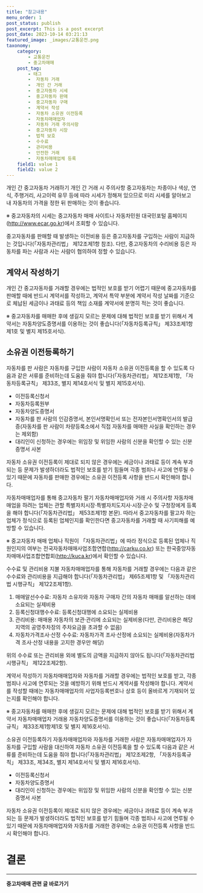 ```yaml
---
title: "참고내용"
menu_order: 1
post_status: publish
post_excerpt: This is a post excerpt
post_date: 2023-10-14 03:21:13
featured_image: _images/교통운전.png
taxonomy:
    category:
        - 교통운전
        - 중고차매매
    post_tag:
        - 태그
        -  자동차 거래
        -  개인 간 거래
        -  중고자동차 시세
        -  중고자동차 판매
        -  중고자동차 구매
        -  계약서 작성
        -  자동차 소유권 이전등록
        -  자동차매매업자
        -  자동차 거래 주의사항
        -  중고자동차 시장
        -  법적 보호
        -  수수료
        -  관리비용
        -  안전한 거래
        -  자동차매매업체 등록
    field1: value 1
    field2: value 2
---
```



개인 간 중고자동차 거래하기
개인 간 거래 시 주의사항
중고자동차는 차종이나 색상, 연식, 주행거리, 사고이력 유무 등에 따라 시세가 정해져 있으므로 미리 시세를 알아보고 내 자동차의 가격을 정한 뒤 판매하는 것이 좋습니다.

※ 중고자동차의 시세는 중고자동차 매매 사이트나 자동차민원 대국민포털 홈페이지(http://www.ecar.go.kr)에서 조회할 수 있습니다.

중고자동차를 판매할 때 발생하는 이전비용 등은 중고자동차를 구입하는 사람이 지급하는 것입니다(「자동차관리법」 제12조제1항 참조). 다만, 중고자동차의 수리비용 등은 자동차를 파는 사람과 사는 사람이 협의하여 정할 수 있습니다.

## 계약서 작성하기

개인 간 중고자동차를 거래할 경우에는 법적인 보호를 받기 어렵기 때문에 중고자동차를 판매할 때에 반드시 계약서를 작성하고, 계약서 특약 부분에 계약서 작성 날짜를 기준으로 체납된 세금이나 과태료 등의 책임 소재를 계약서에 분명히 적는 것이 좋습니다.

※ 중고자동차를 매매한 후에 생길지 모르는 문제에 대해 법적인 보호를 받기 위해서 계약서는 자동차양도증명서를 이용하는 것이 좋습니다(「자동차등록규칙」 제33조제1항제1호 및 별지 제15호서식).

## 소유권 이전등록하기

자동차를 판 사람은 자동차를 구입한 사람이 자동차 소유권 이전등록을 할 수 있도록 다음과 같은 서류를 준비하는데 도움을 줘야 합니다(「자동차관리법」 제12조제1항, 「자동차등록규칙」 제33조, 별지 제14호서식 및 별지 제15호서식).
- 이전등록신청서
- 자동차등록원부
- 자동차양도증명서
- 자동차를 판 사람의 인감증명서, 본인서명확인서 또는 전자본인서명확인서의 발급증(자동차를 판 사람이 차량등록소에서 직접 자동차를 매매한 사실을 확인하는 경우는 제외함)
- 대리인이 신청하는 경우에는 위임장 및 위임한 사람의 신분을 확인할 수 있는 신분증명서 사본

자동차 소유권 이전등록이 제대로 되지 않은 경우에는 세금이나 과태료 등이 계속 부과되는 등 문제가 발생하더라도 법적인 보호를 받기 힘들며 각종 범죄나 사고에 연루될 수 있기 때문에 자동차를 판매한 경우에는 소유권 이전등록 사항을 반드시 확인해야 합니다.

자동차매매업자를 통해 중고자동차 팔기
자동차매매업자와 거래 시 주의사항
자동차매매업을 하려는 업체는 관할 특별자치시장·특별자치도지사·시장·군수 및 구청장에게 등록을 해야 합니다(「자동차관리법」 제53조제1항 본문). 따라서 중고자동차를 팔고자 하는 업체가 정식으로 등록된 업체인지를 확인한다면 중고자동차를 거래할 때 사기피해를 예방할 수 있습니다.

※ 중고자동차 매매 업체나 직원이 「자동차관리법」에 따라 정식으로 등록된 업체나 직원인지의 여부는 전국자동차매매사업조합연합(http://carku.co.kr) 또는 한국중앙자동차매매사업조합연합회(http://kuca.kr)에서 확인할 수 있습니다.

수수료 및 관리비용 지불
자동차매매업자를 통해 자동차를 거래할 경우에는 다음과 같은 수수료와 관리비용을 지급해야 합니다(「자동차관리법」 제65조제1항 및 「자동차관리법 시행규칙」 제122조제1항).

1. 매매알선수수료: 자동차 소유자와 자동차 구매자 간의 자동차 매매를 알선하는 데에 소요되는 실제비용
2. 등록신청대행수수료: 등록신청대행에 소요되는 실제비용
3. 관리비용: 매매용 자동차의 보관·관리에 소요되는 실제비용(다만, 관리비용은 해당지역의 공영주차장의 주차요금을 초과할 수 없음)
4. 자동차가격조사·산정 수수료: 자동차가격 조사·산정에 소요되는 실제비용(자동차가격 조사·산정 내용을 고지한 경우만 해당)

위의 수수료 또는 관리비용 외에 별도의 금액을 지급하지 않아도 됩니다(「자동차관리법 시행규칙」 제122조제2항).

계약서 작성하기
자동차매매업자와 자동차를 거래할 경우에는 법적인 보호를 받고, 각종 범죄나 사고에 연루되는 것을 예방하기 위해 반드시 계약서를 작성해야 합니다. 계약서를 작성할 때에는 자동차매매업자의 사업자등록번호나 상호 등이 올바르게 기재되어 있는지를 확인해야 합니다.

※ 중고자동차를 매매한 후에 생길지 모르는 문제에 대해 법적인 보호를 받기 위해서 계약서 자동차매매업자 거래용 자동차양도증명서를 이용하는 것이 좋습니다(「자동차등록규칙」 제33조제1항제1호 및 별지 제16호서식).

소유권 이전등록하기
자동차매매업자와 자동차를 거래한 사람은 자동차매매업자가 자동차를 구입할 사람을 대신하여 자동차 소유권 이전등록을 할 수 있도록 다음과 같은 서류를 준비하는데 도움을 줘야 합니다(「자동차관리법」 제12조제2항, 「자동차등록규칙」 제33조, 제34조, 별지 제14호서식 및 별지 제16호서식).
- 이전등록신청서
- 자동차양도증명서
- 대리인이 신청하는 경우에는 위임장 및 위임한 사람의 신분을 확인할 수 있는 신분증명서 사본

자동차 소유권 이전등록이 제대로 되지 않은 경우에는 세금이나 과태료 등이 계속 부과되는 등 문제가 발생하더라도 법적인 보호를 받기 힘들며 각종 범죄나 사고에 연루될 수 있기 때문에 자동차매매업자와 자동차를 거래한 경우에는 소유권 이전등록 사항을 반드시 확인해야 합니다.

# 결론
<!-- wp:separator -->
<hr class="wp-block-separator has-alpha-channel-opacity"/>
<!-- /wp:separator -->
<!-- wp:group {"backgroundColor":"base","layout":{"type":"constrained"}} -->
<div class="wp-block-group has-base-background-color has-background"><!-- wp:paragraph {"align":"center","fontSize":"large"} -->
<p class="has-text-align-center has-large-font-size"><strong>중고차매매 관련 글 바로가기</strong></p>
<!-- /wp:paragraph -->


<!-- wp:latest-posts
{"categories":[{"id":1891,"count":19,"description":"","link":"https://uknowlaw.com/category/%ec%a4%91%ea%b3%a0%ec%b0%a8%eb%a7%a4%eb%a7%a4/","name":"중고차매매","slug":"중고차매매","taxonomy":"category","parent":0,"meta":[],"_links":{"self":[{"href":"https://uknowlaw.com/wp-json/wp/v2/categories/1891"}],"collection":[{"href":"https://uknowlaw.com/wp-json/wp/v2/categories"}],"about":[{"href":"https://uknowlaw.com/wp-json/wp/v2/taxonomies/category"}],"wp:post_type":[{"href":"https://uknowlaw.com/wp-json/wp/v2/posts?categories=1891"}],"curies":[{"name":"wp","href":"https://api.w.org/{rel}","templated":true}]}}],"postsToShow":100,"excerptLength":28,"postLayout":"grid","columns":2,"featuredImageAlign":"left","featuredImageSizeSlug":"large","fontSize":"medium"} /--></div>
<!-- /wp:group -->